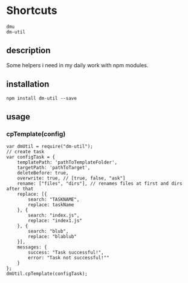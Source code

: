 # Shortcuts

    dmu
    dm-util

## description
Some helpers i need in my daily work with npm modules.

## installation

    npm install dm-util --save

## usage

### cpTemplate(config)

```
var dmUtil = require("dm-util");
// create task
var configTask = {
    templatePath: 'pathToTemplateFolder',
    targetPath: 'pathToTarget',
    deleteBefore: true,
    overwrite: true, // [true, false, "ask"]
    rename: ["files", "dirs"], // renames files at first and dirs after that
    replace: [{
        search: "TASKNAME",
        replace: taskName
    }, {
        search: "index.js",
        replace: "index1.js"
    }, {
        search: "blub",
        replace: "blablub"
    }],
    messages: {
        success: "Task successful!",
        error: "Task not successful!""
    }
};
dmUtil.cpTemplate(configTask);
```

